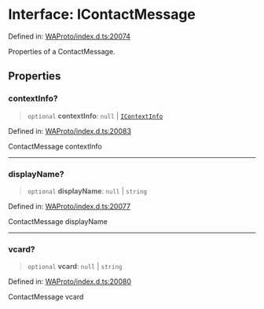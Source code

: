 # Interface: IContactMessage

Defined in: [WAProto/index.d.ts:20074](https://github.com/Fokusdotid/Baileys/blob/eb819228f591f9a29a091aefc3a8c91a38d77089/WAProto/index.d.ts#L20074)

Properties of a ContactMessage.

## Properties

### contextInfo?

> `optional` **contextInfo**: `null` \| [`IContextInfo`](../../../interfaces/IContextInfo.md)

Defined in: [WAProto/index.d.ts:20083](https://github.com/Fokusdotid/Baileys/blob/eb819228f591f9a29a091aefc3a8c91a38d77089/WAProto/index.d.ts#L20083)

ContactMessage contextInfo

***

### displayName?

> `optional` **displayName**: `null` \| `string`

Defined in: [WAProto/index.d.ts:20077](https://github.com/Fokusdotid/Baileys/blob/eb819228f591f9a29a091aefc3a8c91a38d77089/WAProto/index.d.ts#L20077)

ContactMessage displayName

***

### vcard?

> `optional` **vcard**: `null` \| `string`

Defined in: [WAProto/index.d.ts:20080](https://github.com/Fokusdotid/Baileys/blob/eb819228f591f9a29a091aefc3a8c91a38d77089/WAProto/index.d.ts#L20080)

ContactMessage vcard
